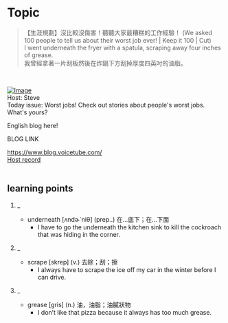 # Topic

> 【生涯規劃】沒比較沒傷害！聽聽大家最糟糕的工作經驗！ (We asked 100 people to tell us about their worst job ever! | Keep it 100 | Cut) <br>
> I went underneath the fryer with a spatula, scraping away four inches of grease. <br>
> 我曾經拿著一片刮板然後在炸鍋下方刮掉厚度四英吋的油脂。

 <br>

[![Image](https://cdn.voicetube.com/assets/thumbnails/rMHbSdm4qAw.jpg)](https://www.youtube.com/embed/rMHbSdm4qAw?rel=0&showinfo=0&cc_load_policy=0&controls=1&autoplay=1&iv_load_policy=3&playsinline=1&wmode=transparent&start=144&end=152&enablejsapi=1&origin=https://tw.voicetube.com&widgetid=1)<br>
Host: Steve
<br>Today issue: Worst jobs! Check out stories about people's worst jobs. What's yours?

English blog here!

BLOG LINK

https://www.blog.voicetube.com/
<br>
[Host record](https://cdn.voicetube.com/tmp/everyday_records/stephen_vt_44701/3611.mp3)
<br><br>
## learning points
1. _
	* underneath  [ʌndɚˋniθ] (prep..) 在…底下；在…下面
		- I have to go the underneath the kitchen sink to kill the cockroach that was hiding in the corner.

2. _
	* scrape  [skrep] (v.) 去除；刮；擦
		- I always have to scrape the ice off my car in the winter before I can drive.

3. _
	* grease [gris] (n.) 油，油脂；油膩狀物
		- I don’t like that pizza because it always has too much grease.
